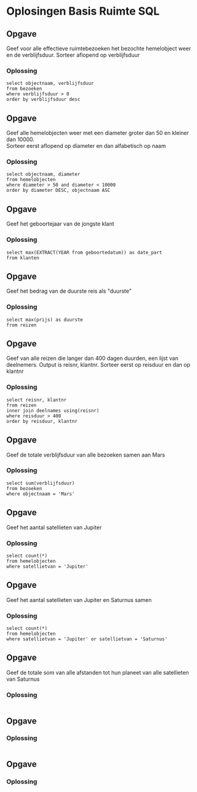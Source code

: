 # Oplosingen Basis Ruimte SQL

## Opgave
Geef voor alle effectieve ruimtebezoeken het bezochte hemelobject weer en de verblijfsduur. Sorteer aflopend op verblijfsduur
### Oplossing
```
select objectnaam, verblijfsduur
from bezoeken
where verblijfsduur > 0
order by verblijfsduur desc
```


## Opgave
Geef alle hemelobjecten weer met een diameter groter dan 50 en kleiner dan 10000.  
Sorteer eerst aflopend op diameter en dan alfabetisch op naam
### Oplossing
```
select objectnaam, diameter
from hemelobjecten
where diameter > 50 and diameter < 10000
order by diameter DESC, objectnaam ASC
```


## Opgave
Geef het geboortejaar van de jongste klant
### Oplossing
```
select max(EXTRACT(YEAR from geboortedatum)) as date_part
from klanten
```


## Opgave
Geef het bedrag van de duurste reis als "duurste"
### Oplossing
```
select max(prijs) as duurste
from reizen
```


## Opgave
Geef van alle reizen die langer dan 400 dagen duurden, een lijst van deelnemers. Output is reisnr, klantnr. Sorteer eerst op reisduur en dan op klantnr
### Oplossing
```
select reisnr, klantnr
from reizen
inner join deelnames using(reisnr)
where reisduur > 400
order by reisduur, klantnr
```


## Opgave
Geef de totale verblijfsduur van alle bezoeken samen aan Mars
### Oplossing
```
select sum(verblijfsduur)
from bezoeken
where objectnaam = 'Mars'
```


## Opgave
Geef het aantal satellieten van Jupiter
### Oplossing
```
select count(*)
from hemelobjecten
where satellietvan = 'Jupiter'
```


## Opgave
Geef het aantal satellieten van Jupiter en Saturnus samen
### Oplossing
```
select count(*)
from hemelobjecten
where satellietvan = 'Jupiter' or satellietvan = 'Saturnus'
```


## Opgave
Geef de totale som van alle afstanden tot hun planeet van alle satellieten van Saturnus
### Oplossing
```

```


## Opgave
### Oplossing
```
```


## Opgave
### Oplossing
```
```
<!--stackedit_data:
eyJoaXN0b3J5IjpbLTk3ODI5MSwtMzE1NzMwNjk5LDg2Nzc3Mj
AzNV19
-->
